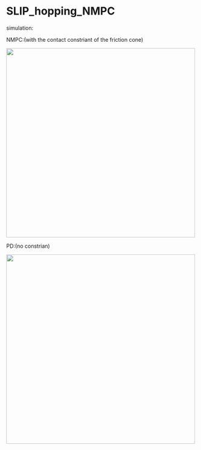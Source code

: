 # SLIP_hopping_NMPC

simulation:

NMPC:(with the contact constriant of the friction cone)

<img src="https://github.com/user-attachments/assets/c9d8d30c-b695-45b8-951c-2bfb063c869d" width="500" />

PD:(no constrian)

<img src="https://github.com/user-attachments/assets/e3e5cc94-b7e7-4682-8291-c1d318a437ba" width="500" />

